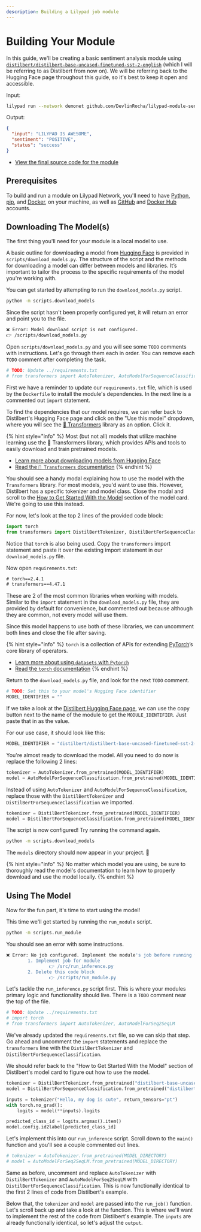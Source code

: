 ```yaml
---
description: Building a Lilypad job module
---
```


# Building Your Module

In this guide, we'll be creating a basic sentiment analysis module using [`distilbert/distilbert-base-uncased-finetuned-sst-2-english`](https://huggingface.co/distilbert/distilbert-base-uncased-finetuned-sst-2-english) (which I will be referring to as Distilbert from now on). We will be referring back to the Hugging Face page throughout this guide, so it's best to keep it open and accessible.

Input:

```sh
lilypad run --network demonet github.com/DevlinRocha/lilypad-module-sentiment:main --web3-private-key b3994e7660abe5f65f729bb64163c6cd6b7d0b1a8c67881a7346e3e8c7f026f5 -i input="LILYPAD IS AWESOME"
```

Output:

```json
{
  "input": "LILYPAD IS AWESOME",
  "sentiment": "POSITIVE",
  "status": "success"
}
```

- [View the final source code for the module](https://github.com/DevlinRocha/lilypad-module-sentiment)

## Prerequisites

To build and run a module on Lilypad Network, you'll need to have [Python](https://www.python.org/), [pip](https://pip.pypa.io/en/stable/), and [Docker](https://www.docker.com/), on your machine, as well as [GitHub](https://github.com/) and [Docker Hub](https://hub.docker.com/) accounts.

## Downloading The Model(s)

The first thing you'll need for your module is a local model to use.

A basic outline for downloading a model from [Hugging Face](https://huggingface.co/) is provided in `scripts/download_models.py`. The structure of the script and the methods for downloading a model can differ between models and libraries. It’s important to tailor the process to the specific requirements of the
model you're working with.

You can get started by attempting to run the `download_models.py` script.

```sh
python -m scripts.download_models
```

Since the script hasn't been properly configured yet, it will return an error and point you to the file.

```sh
❌ Error: Model download script is not configured.
👉 /scripts/download_models.py
```

Open `scripts/download_models.py` and you will see some `TODO` comments with instructions. Let's go through them each in order. You can remove each `TODO` comment after completing the task.

```python
# TODO: Update ../requirements.txt
# from transformers import AutoTokenizer, AutoModelForSequenceClassification
```

First we have a reminder to update our `requirements.txt` file, which is used by the `Dockerfile` to install the module's dependencies. In the next line is a commented out `import` statement.

To find the dependencies that our model requires, we can refer back to Distilbert's Hugging Face page and click on the "Use this model" dropdown, where you will see the [🤗 Transformers](https://huggingface.co/docs/hub/en/transformers) library as an option. Click it.

{% hint style="info" %}
Most (but not all) models that utilize machine learning use the 🤗 Transformers library, which provides APIs and tools to easily download and train pretrained models.

- [Learn more about downloading models from Hugging Face](https://huggingface.co/docs/hub/en/models-downloading)
- [Read the `🤗 Transformers` documentation](https://huggingface.co/docs/transformers/index)
  {% endhint %}

You should see a handy modal explaining how to use the model with the `Transformers` library. For most models, you'd want to use this. However, Distilbert has a specific tokenizer and model class. Close the modal and scroll to the [How to Get Started With the Model](https://huggingface.co/distilbert/distilbert-base-uncased-finetuned-sst-2-english#how-to-get-started-with-the-model) section of the model card. We're going to use this instead.

For now, let's look at the top 2 lines of the provided code block:

```python
import torch
from transformers import DistilBertTokenizer, DistilBertForSequenceClassification
```

Notice that `torch` is also being used. Copy the `transformers` import statement and paste it over the existing import statement in our `download_models.py` file.

Now open `requirements.txt`:

```txt
# torch==2.4.1
# transformers==4.47.1
```

These are 2 of the most common libraries when working with models. Similar to the `import` statement in the `download_models.py` file, they are provided by default for convenience, but commented out because although they are common, not every model will use them.

Since this model happens to use both of these libraries, we can uncomment both lines and close the file after saving.

{% hint style="info" %}
`torch` is a collection of APIs for extending [PyTorch](https://pytorch.org/)’s core library of operators.

- [Learn more about using `datasets` with `Pytorch`](https://huggingface.co/docs/datasets/en/use_with_pytorch)
- [Read the `torch` documentation](https://pytorch.org/docs/stable/index.html)
  {% endhint %}

Return to the `download_models.py` file, and look for the next `TODO` comment.

```python
# TODO: Set this to your model's Hugging Face identifier
MODEL_IDENTIFIER = ""
```

If we take a look at the [Distilbert Hugging Face page](https://huggingface.co/distilbert/distilbert-base-uncased-finetuned-sst-2-english), we can use the copy button next to the name of the module to get the `MODULE_IDENTIFIER`. Just paste that in as the value.

For our use case, it should look like this:

```python
MODEL_IDENTIFIER = "distilbert/distilbert-base-uncased-finetuned-sst-2-english"
```

You're almost ready to download the model. All you need to do now is replace the following 2 lines:

```python
tokenizer = AutoTokenizer.from_pretrained(MODEL_IDENTIFIER)
model = AutoModelForSequenceClassification.from_pretrained(MODEL_IDENTIFIER)
```

Instead of using `AutoTokenizer` and `AutoModelForSequenceClassification`, replace those with the `DistilBertTokenizer` and `DistilBertForSequenceClassification` we imported.

```python
tokenizer = DistilBertTokenizer.from_pretrained(MODEL_IDENTIFIER)
model = DistilBertForSequenceClassification.from_pretrained(MODEL_IDENTIFIER)
```

The script is now configured! Try running the command again.

```sh
python -m scripts.download_models
```

The `models` directory should now appear in your project. 🎉

{% hint style="info" %}
No matter which model you are using, be sure to thoroughly read the model's documentation to learn how to properly download and use the model locally.
{% endhint %}

## Using The Model

Now for the fun part, it's time to start using the model!

This time we'll get started by running the `run_module` script.

```sh
python -m scripts.run_module
```

You should see an error with some instructions.

```sh
❌ Error: No job configured. Implement the module's job before running the module.
        1. Implement job for module
                👉 /src/run_inference.py
        2. Delete this code block
                👉 /scripts/run_module.py
```

Let's tackle the `run_inference.py` script first. This is where your modules primary logic and functionality should live. There is a `TODO` comment near the top of the file.

```python
# TODO: Update ../requirements.txt
# import torch
# from transformers import AutoTokenizer, AutoModelForSeq2SeqLM
```

We've already updated the `requirements.txt` file, so we can skip that step. Go ahead and uncomment the `import` statements and replace the `transformers` line with the `DistilBertTokenizer` and `DistilBertForSequenceClassification`.

We should refer back to the "How to Get Started With the Model" section of Distilbert's model card to figure out how to use the model.

```python
tokenizer = DistilBertTokenizer.from_pretrained("distilbert-base-uncased-finetuned-sst-2-english")
model = DistilBertForSequenceClassification.from_pretrained("distilbert-base-uncased-finetuned-sst-2-english")

inputs = tokenizer("Hello, my dog is cute", return_tensors="pt")
with torch.no_grad():
    logits = model(**inputs).logits

predicted_class_id = logits.argmax().item()
model.config.id2label[predicted_class_id]
```

Let's implement this into our `run_inference` script. Scroll down to the `main()` function and you'll see a couple commented out lines.

```python
# tokenizer = AutoTokenizer.from_pretrained(MODEL_DIRECTORY)
# model = AutoModelForSeq2SeqLM.from_pretrained(MODEL_DIRECTORY)
```

Same as before, uncomment and replace `AutoTokenizer` with `DistilBertTokenizer` and `AutoModelForSeq2SeqLM` with `DistilBertForSequenceClassification`. This is now functionally identical to the first 2 lines of code from Distilbert's example.

Below that, the `tokenizer` and `model` are passed into the `run_job()` function. Let's scroll back up and take a look at the function. This is where we'll want to implement the rest of the code from Distilbert's example. The `inputs` are already functionally identical, so let's adjust the `output`.
